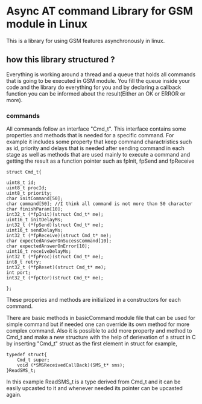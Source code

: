 # Async AT command Library for GSM module in Linux
This is a library for using GSM features asynchronously in linux.

## how this library structured ?
Everything is working around a thread and a queue that holds all commands that is going to be executed in GSM module. You fill the queue inside your code and the library do everything for you and by declaring a callback function you can be informed about the result(Either an OK or ERROR or more).

### commands
All commands follow an interface "Cmd_t". This interface contains some properties and methods that is needed for a specific command. For example it includes some property that keep command charactristics such as id, priority and delays that is needed after sending command in each stage as well as methods that are used mainly to execute a command and getting the result as a function pointer such as fpInit, fpSend and fpReceive

    struct Cmd_t{

	uint8_t id;
	uint8_t procId;
	uint8_t priority;
	char initCommand[50];
	char command[50]; //I think all command is not more than 50 character
	char finishParam[10];
	int32_t (*fpInit)(struct Cmd_t* me);
	uint16_t initDelayMs;
	int32_t (*fpSend)(struct Cmd_t* me);
	uint16_t sendDelayMs;
	int32_t (*fpReceive)(struct Cmd_t* me);
	char expectedAnswerOnSucessCommand[10];
	char expectedAnswerOnError[10];
	uint16_t receiveDelayMs;
	int32_t (*fpProc)(struct Cmd_t* me);
	int8_t retry;
	int32_t (*fpReset)(struct Cmd_t* me);
	int port;
	int32_t (*fpCtor)(struct Cmd_t* me);

    };
 
 These properies and methods are initialized in a constructors for each command. 

 There are basic methods in basicCommand module file that can be used for simple command but if needed one can override its own method for more complex command. Also it is possible to add more property and method to Cmd_t and make a new structure with the help of derievation of a struct in C by inserting "Cmd_t" struct as the first element in struct for example,

    typedef struct{
	    Cmd_t super;
	    void (*SMSReceivedCallBack)(SMS_t* sms);
    }ReadSMS_t;
In this example ReadSMS_t is a type derived from Cmd_t and it can be easily upcasted to it and whenever needed its pointer can be upcasted again.